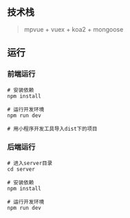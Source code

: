 ## 技术栈

> mpvue + vuex + koa2 + mongoose

## 运行

### 前端运行

```shell
# 安装依赖
npm install

# 运行开发环境
npm run dev

# 用小程序开发工具导入dist下的项目
```

### 后端运行

```shell
# 进入server目录
cd server

# 安装依赖
npm install

# 运行开发环境
npm run dev
```